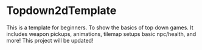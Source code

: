 # Topdown2dTemplate
 This is a template for beginners. To show the basics of top down games. It includes weapon pickups, animations, tilemap setups basic npc/health, and more! This project will be updated!
